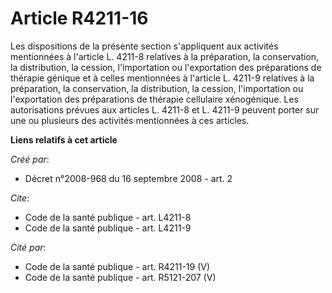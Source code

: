 # Article R4211-16

Les dispositions de la présente section s'appliquent aux activités mentionnées à l'article L. 4211-8 relatives à la
préparation, la conservation, la distribution, la cession, l'importation ou l'exportation des préparations de thérapie
génique et à celles mentionnées à l'article L. 4211-9 relatives à la préparation, la conservation, la distribution, la
cession, l'importation ou l'exportation des préparations de thérapie cellulaire xénogénique. Les autorisations prévues aux
articles L. 4211-8 et L. 4211-9 peuvent porter sur une ou plusieurs des activités mentionnées à ces articles.

**Liens relatifs à cet article**

_Créé par_:

  - Décret n°2008-968 du 16 septembre 2008 - art. 2

_Cite_:

  - Code de la santé publique - art. L4211-8
  - Code de la santé publique - art. L4211-9

_Cité par_:

  - Code de la santé publique - art. R4211-19 (V)
  - Code de la santé publique - art. R5121-207 (V)
